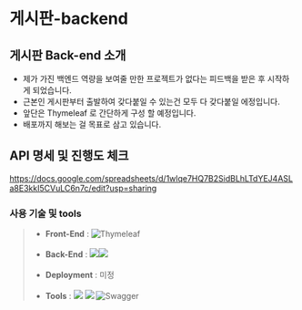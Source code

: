 # 게시판-backend

## 게시판 Back-end 소개

- 제가 가진 백엔드 역량을 보여줄 만한 프로젝트가 없다는 피드백을 받은 후 시작하게 되었습니다.
- 근본인 게시판부터 출발하여 갖다붙일 수 있는건 모두 다 갖다붙일 에정입니다.
- 앞단은 Thymeleaf 로 간단하게 구성 할 예정입니다.
- 배포까지 해보는 걸 목표로 삼고 있습니다.

## API 명세 및 진행도 체크
https://docs.google.com/spreadsheets/d/1wlqe7HQ7B2SidBLhLTdYEJ4ASLa8E3kkI5CVuLC6n7c/edit?usp=sharing


### 사용 기술 및 tools
> - **Front-End** : ![Thymeleaf](https://img.shields.io/badge/Thymeleaf-%23005C0F.svg?style=for-the-badge&logo=Thymeleaf&logoColor=white)
<br><br>
> - **Back-End** : <img src="https://img.shields.io/badge/springboot-6DB33F?style=for-the-badge&logo=springboot&logoColor=white"><img src="https://img.shields.io/badge/mysql-4479A1?style=for-the-badge&logo=mysql&logoColor=white">
<br><br>
> - **Deployment** : 미정
<br><br>
> - **Tools** : <img src="https://img.shields.io/badge/Git-F05032?style=for-the-badge&logo=Git&logoColor=white"/>&nbsp;<img src="https://img.shields.io/badge/Github-181717?style=for-the-badge&logo=Github&logoColor=white"/>&nbsp;![Swagger](https://img.shields.io/badge/-Swagger-%23Clojure?style=for-the-badge&logo=swagger&logoColor=white)
